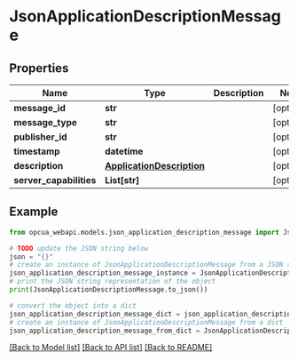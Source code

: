 # JsonApplicationDescriptionMessage


## Properties

Name | Type | Description | Notes
------------ | ------------- | ------------- | -------------
**message_id** | **str** |  | [optional] 
**message_type** | **str** |  | [optional] 
**publisher_id** | **str** |  | [optional] 
**timestamp** | **datetime** |  | [optional] 
**description** | [**ApplicationDescription**](ApplicationDescription.md) |  | [optional] 
**server_capabilities** | **List[str]** |  | [optional] 

## Example

```python
from opcua_webapi.models.json_application_description_message import JsonApplicationDescriptionMessage

# TODO update the JSON string below
json = "{}"
# create an instance of JsonApplicationDescriptionMessage from a JSON string
json_application_description_message_instance = JsonApplicationDescriptionMessage.from_json(json)
# print the JSON string representation of the object
print(JsonApplicationDescriptionMessage.to_json())

# convert the object into a dict
json_application_description_message_dict = json_application_description_message_instance.to_dict()
# create an instance of JsonApplicationDescriptionMessage from a dict
json_application_description_message_from_dict = JsonApplicationDescriptionMessage.from_dict(json_application_description_message_dict)
```
[[Back to Model list]](../README.md#documentation-for-models) [[Back to API list]](../README.md#documentation-for-api-endpoints) [[Back to README]](../README.md)


